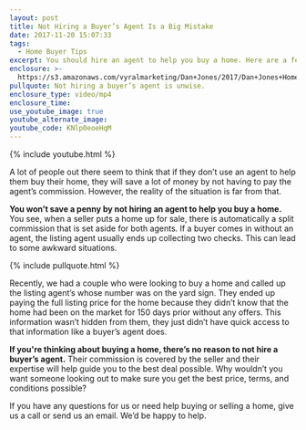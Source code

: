 ```yaml
---
layout: post
title: Not Hiring a Buyer’s Agent Is a Big Mistake
date: 2017-11-20 15:07:33
tags:
  - Home Buyer Tips
excerpt: You should hire an agent to help you buy a home. Here are a few reasons why.
enclosure: >-
  https://s3.amazonaws.com/vyralmarketing/Dan+Jones/2017/Dan+Jones+Home+Selling+Team-+Why+Use+an+Agent+to+Buy+a+Home.mp4
pullquote: Not hiring a buyer’s agent is unwise.
enclosure_type: video/mp4
enclosure_time:
use_youtube_image: true
youtube_alternate_image:
youtube_code: KNlp0eoeHqM
---
```



{% include youtube.html %}

A lot of people out there seem to think that if they don’t use an agent to help them buy their home, they will save a lot of money by not having to pay the agent’s commission. However, the reality of the situation is far from that.&nbsp;

**You won’t save a penny by not hiring an agent to help you buy a home.** You see, when a seller puts a home up for sale, there is automatically a split commission that is set aside for both agents. If a buyer comes in without an agent, the listing agent usually ends up collecting two checks. This can lead to some awkward situations.

{% include pullquote.html %}

Recently, we had a couple who were looking to buy a home and called up the listing agent’s whose number was on the yard sign. They ended up paying the full listing price for the home because they didn’t know that the home had been on the market for 150 days prior without any offers. This information wasn’t hidden from them, they just didn’t have quick access to that information like a buyer’s agent does.

**If you're thinking about buying a home, there’s no reason to not hire a buyer’s agent.** Their commission is covered by the seller and their expertise will help guide you to the best deal possible. Why wouldn’t you want someone looking out to make sure you get the best price, terms, and conditions possible?

If you have any questions for us or need help buying or selling a home, give us a call or send us an email. We’d be happy to help.